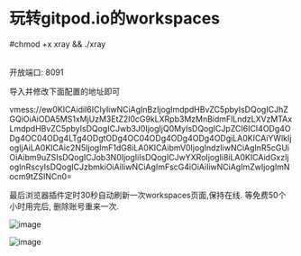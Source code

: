 # 玩转gitpod.io的workspaces

#chmod +x xray && ./xray

</br>
开放端口: 8091

导入并修改下面配置的地址即可

vmess://ew0KICAidiI6ICIyIiwNCiAgInBzIjogImdpdHBvZC5pbyIsDQogICJhZGQiOiAiODA5MS1xMjUzM3EtZ2l0cG9kLXRpb3MzMnBidmFlLndzLXVzMTAxLmdpdHBvZC5pbyIsDQogICJwb3J0IjogIjQ0MyIsDQogICJpZCI6ICI4ODg4ODg4OC04ODg4LTg4ODgtODg4OC04ODg4ODg4ODg4ODgiLA0KICAiYWlkIjogIjAiLA0KICAic2N5IjogImF1dG8iLA0KICAibmV0IjogIndzIiwNCiAgInR5cGUiOiAibm9uZSIsDQogICJob3N0IjogIiIsDQogICJwYXRoIjogIi8iLA0KICAidGxzIjogInRscyIsDQogICJzbmkiOiAiIiwNCiAgImFscG4iOiAiIiwNCiAgImZwIjogImNocm9tZSINCn0=

最后浏览器插件定时30秒自动刷新一次workspaces页面,保持在线. 等免费50个小时用完后, 删除账号重来一次.

![image](https://github.com/q2533q/gitpod/assets/18367618/8666a1f3-0041-4207-a6bf-57a1e90df85f)

![image](https://github.com/q2533q/gitpod/assets/18367618/0c9df109-da9a-45e5-be55-4760adb8a9d7)
